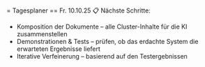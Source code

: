 = Tagesplaner
== Fr. 10.10.25
📋 Nächste Schritte:
* Komposition der Dokumente – alle Cluster-Inhalte für die KI zusammenstellen
* Demonstrationen & Tests – prüfen, ob das erdachte System die erwarteten Ergebnisse liefert
* Iterative Verfeinerung – basierend auf den Testergebnissen
